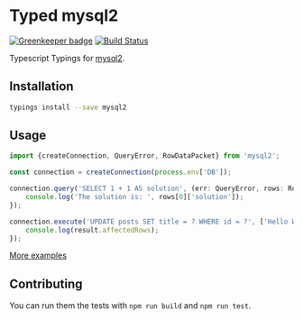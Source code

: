 # Typed mysql2

[![Greenkeeper badge](https://badges.greenkeeper.io/types/npm-mysql2.svg)](https://greenkeeper.io/)
[![Build Status](https://travis-ci.org/types/npm-mysql2.svg?branch=master)](https://travis-ci.org/types/npm-mysql2)

Typescript Typings for [mysql2](https://www.npmjs.com/package/mysql2).

## Installation
```sh
typings install --save mysql2
```

## Usage

```ts
import {createConnection, QueryError, RowDataPacket} from 'mysql2';

const connection = createConnection(process.env['DB']);

connection.query('SELECT 1 + 1 AS solution', (err: QueryError, rows: RowDataPacket[]) => {
    console.log('The solution is: ', rows[0]['solution']);
});

connection.execute('UPDATE posts SET title = ? WHERE id = ?', ['Hello World', 1], (err: QueryError, result: OkPacket) => {
    console.log(result.affectedRows);
});
```

[More examples](./test)


## Contributing
You can run them the tests with `npm run build` and `npm run test`.

